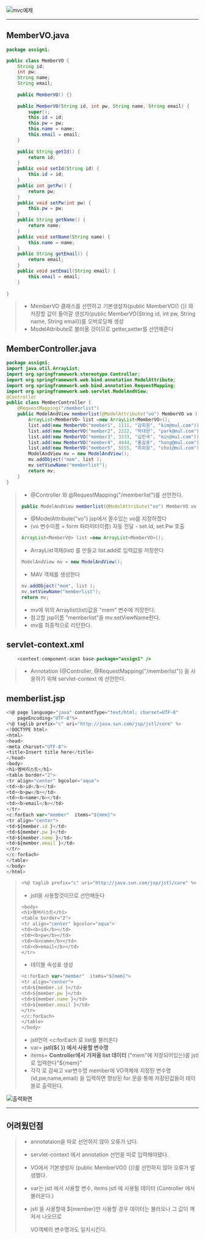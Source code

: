 ![mvc예제](./assets/images/mvc예제.JPG)



-------------------------



## MemberVO.java

```java
package assign1;

public class MemberVO {
	String id;
	int pw;
	String name;
	String email;
	
    public MemberVO() {}
		
	public MemberVO(String id, int pw, String name, String email) {
		super();
		this.id = id;
		this.pw = pw;
		this.name = name;
		this.email = email;
	}	
		
	public String getId() {
		return id;
	}
	public void setId(String id) {
		this.id = id;
	}
	public int getPw() {
		return pw;
	}
	public void setPw(int pw) {
		this.pw = pw;
	}
	public String getName() {
		return name;
	}
	public void setName(String name) {
		this.name = name;
	}
	public String getEmail() {
		return email;
	}
	public void setEmail(String email) {
		this.email = email;
	}
	
}

```

> * MemberVO 클래스를 선언하고 기본생성자(public MemberVO() {}) 와 저장할 값이 들어갈 생성자(public MemberVO(String id, int pw, String name, String email))를 오버로딩해 생성
> * ModelAttribute로 불러올 것이므로 getter,setter를 선언해준다



## MemberController.java

```java
package assign1;
import java.util.ArrayList;
import org.springframework.stereotype.Controller;
import org.springframework.web.bind.annotation.ModelAttribute;
import org.springframework.web.bind.annotation.RequestMapping;
import org.springframework.web.servlet.ModelAndView;
@Controller
public class MemberController {
	@RequestMapping("/memberlist")
	public ModelAndView memberlist(@ModelAttribute("vo") MemberVO vo ) throws Exception {
		ArrayList<MemberVO> list =new ArrayList<MemberVO>();
		list.add(new MemberVO("member1", 1111, "김회원", "kim@mul.com"));
		list.add(new MemberVO("member2", 2222, "박대한", "park@mul.com")); 
		list.add(new MemberVO("member3", 3333, "김민국", "min@mul.com")); 
		list.add(new MemberVO("member4", 4444, "홍길동", "hong@mul.com")); 
		list.add(new MemberVO("member5", 5555, "최회원", "choi@mul.com"));
		ModelAndView mv = new ModelAndView();
		mv.addObject("mem", list );
		mv.setViewName("memberlist");
		return mv;
	}
}

```

> * @Controller 와 @RequestMapping("/memberlist")를 선언한다.
>
> ```java
> public ModelAndView memberlist(@ModelAttribute("vo") MemberVO vo ) throws Exception {
> ```
>
> * @ModelAttribute("vo") jsp에서 쓸수있는 vo를 지정하겠다
> * (vo 변수이름 = form 파라미터이름) 자동 전달 - set.Id, set.Pw 호출 
>
> ```java
> ArrayList<MemberVO> list =new ArrayList<MemberVO>();
> ```
>
> * ArrayList객체(list) 를 만들고 list.add로 입력값을 저장한다
>
> ```java
> ModelAndView mv = new ModelAndView();
> ```
>
> * MAV 객체를 생성한다
>
> ```java
> mv.addObject("mem", list );
> mv.setViewName("memberlist");
> return mv;
> ```
>
> * mv에 위의 Arraylist(list)값을 "mem" 변수에 저장한다.
> * 참고할 jsp이름 "memberlist"을 mv.setViewName한다.
> * mv를 최종적으로 리턴한다.



## servlet-context.xml

```java
	<context:component-scan base-package="assign1" />
```

> * Annotation (@Controller, @RequestMapping("/memberlist")) 을 사용하기 위해 servlet-context 에 선언한다.



## memberlist.jsp

```javascript
<%@ page language="java" contentType="text/html; charset=UTF-8"
    pageEncoding="UTF-8"%>
<%@ taglib prefix="c" uri="http://java.sun.com/jsp/jstl/core" %>
<!DOCTYPE html>
<html>
<head>
<meta charset="UTF-8">
<title>Insert title here</title>
</head>
<body>
<h1>멤버리스트</h1>
<table border="2">
<tr align="center" bgcolor="aqua">
<td><b>id</b></td>
<td><b>pw</b></td>
<td><b>name</b></td>
<td><b>email</b></td>
</tr>
<c:forEach var="member"  items="${mem}">
<tr align="center">
<td>${member.id }</td>
<td>${member.pw }</td>
<td>${member.name }</td>
<td>${member.email }</td>
</tr>
</c:forEach>
</table>
</body>
</html>
```

> ```javascript
> <%@ taglib prefix="c" uri="http://java.sun.com/jsp/jstl/core" %>
> ```
>
> * jstl을 사용할것이므로 선언해둔다
>
> ```javascript
> <body>
> <h1>멤버리스트</h1>
> <table border="2">
> <tr align="center" bgcolor="aqua">
> <td><b>id</b></td>
> <td><b>pw</b></td>
> <td><b>name</b></td>
> <td><b>email</b></td>
> </tr>
> ```
>
> * 테이블 속성표 생성
>
> ```javascript
> <c:forEach var="member"  items="${mem}">
> <tr align="center">
> <td>${member.id }</td>
> <td>${member.pw }</td>
> <td>${member.name }</td>
> <td>${member.email }</td>
> </tr>
> </c:forEach>
> </table>
> </body>
> ```
>
> * jstl언어  <c:forEach 로 list를 불러온다
> * var= **jstl(${ }) 에서 사용할 변수명**
> * items= **Controller에서 가져올 list 데이터** ("mem"에 저장되어있는)를 jstl로 입력한다"${mem}"
> * 각각 <td> 로 감싸고 var변수명 member에 VO객체에 지정된 변수명(id,pw,name,email) 을 입력하면 향상된 for 문을 통해 저장된값들이 테이블로 출력된다.



![출력화면](./assets/images/출력화면.jpg)

-------------------------



## 어려웠던점

> * annotataion을 따로 선언하지 않아 오류가 났다.
>
> * servlet-context 에서 annotation 선언을 따로 입력해야됐다.
>
> * VO에서 기본생성자 (public MemberVO() {})를 선언하지 않아 오류가 발생했다.
>
> * var는 jstl 에서 사용할 변수, items jstl 에 사용될 데이터 (Controller 에서 불러온다.)
>
> * jstl 을 사용할때 ${member}만 사용할 경우 데이터는 불러오나 그 값이 깨져서 나오므로 
>
>   VO객체의 변수명과도 일치시킨다.
